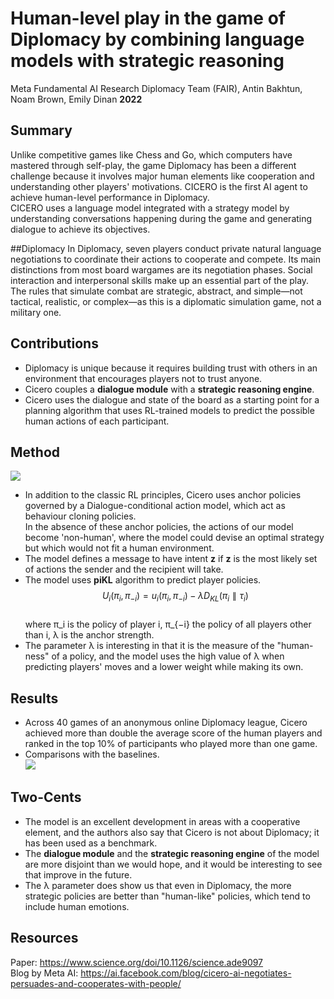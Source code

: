 # Human-level play in the game of Diplomacy by combining language models with strategic reasoning

Meta Fundamental AI Research Diplomacy Team (FAIR), Antin Bakhtun, Noam Brown, Emily Dinan **2022**

## Summary

Unlike competitive games like Chess and Go, which computers have mastered through self-play, the game Diplomacy has been a different challenge because it involves major human elements
like cooperation and understanding other players' motivations. CICERO is the first AI agent to achieve human-level performance in Diplomacy.<br>
CICERO uses a language model integrated with a strategy model by understanding conversations happening during the game and generating dialogue to achieve its objectives.

##Diplomacy
In Diplomacy, seven players conduct private natural language negotiations to coordinate their actions to cooperate and compete.
Its main distinctions from most board wargames are its negotiation phases. Social interaction and interpersonal skills make up an essential part of the play.
The rules that simulate combat are strategic, abstract, and simple—not tactical, realistic, or complex—as this is a diplomatic simulation game, not a military one.

## Contributions

- Diplomacy is unique because it requires building trust with others in an environment that encourages players not to trust anyone.
- Cicero couples a **dialogue module** with a **strategic reasoning engine**.
- Cicero uses the dialogue and state of the board as a starting point for a planning algorithm that uses RL-trained models to predict the possible human actions of each participant.

## Method

<img src='../images/Cicero_architecture.PNG'> <br> 
- In addition to the classic RL principles, Cicero uses anchor policies governed by a Dialogue-conditional action model, which act as behaviour cloning policies.<br>
  In the absence of these anchor policies, the actions of our model become 'non-human', where the model could devise an optimal strategy but which
  would not fit a human environment.
- The model defines a message to have intent **z** if **z** is the most likely set of actions the sender and the recipient will take.
- The model uses **piKL** algorithm to predict player policies.<br>
  $${U_i(π_i,π_{−i})=u_i(π_i,π_{−i})−λD_{KL}(π_i∥τ_i)}$$
  <br>
  where π_i is the policy of player i, π_{−i} the policy of all players other than i, λ is the anchor strength. <br>
- The parameter λ is interesting in that it is the measure of the "human-ness" of a policy, and the model uses the high value of λ when predicting players' moves
  and a lower weight while making its own.

## Results

- Across 40 games of an anonymous online Diplomacy league, Cicero achieved more than double the average score of the human players and ranked in the top 10% of participants who played more than one game.
- Comparisons with the baselines. <br>
<img src='../images/Cicero_results.PNG'> <br>

## Two-Cents

- The model is an excellent development in areas with a cooperative element, and the authors also say that Cicero is not about Diplomacy; it has been used as a benchmark.
- The **dialogue module** and the **strategic reasoning engine** of the model are more disjoint than we would hope, and it would be interesting to see that improve in the future.
- The λ parameter does show us that even in Diplomacy, the more strategic policies are better than "human-like" policies, which tend to include human emotions. 

## Resources

Paper: https://www.science.org/doi/10.1126/science.ade9097
<br>Blog by Meta AI: https://ai.facebook.com/blog/cicero-ai-negotiates-persuades-and-cooperates-with-people/
